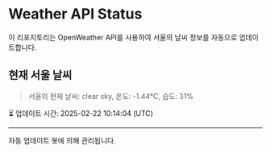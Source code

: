 
# Weather API Status

이 리포지토리는 OpenWeather API를 사용하여 서울의 날씨 정보를 자동으로 업데이트합니다.

## 현재 서울 날씨
> 서울의 현재 날씨: clear sky, 온도: -1.44°C, 습도: 31%

⏳ 업데이트 시간: 2025-02-22 10:14:04 (UTC)

---
자동 업데이트 봇에 의해 관리됩니다.
